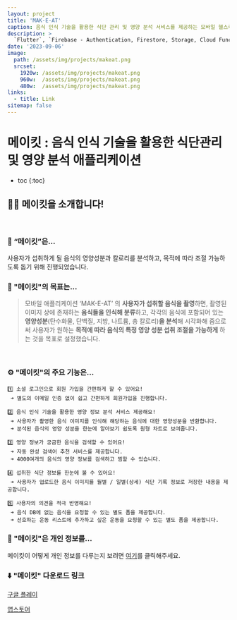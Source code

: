 ```yaml
---
layout: project
title: 'MAK-E-AT'
caption: 음식 인식 기술을 활용한 식단 관리 및 영양 분석 서비스를 제공하는 모바일 헬스케어 애플리케이션입니다.
description: >
  `Flutter`, `Firebase - Authentication, Firestore, Storage, Cloud Functions`
date: '2023-09-06'
image: 
  path: /assets/img/projects/makeat.png
  srcset: 
    1920w: /assets/img/projects/makeat.png
    960w:  /assets/img/projects/makeat.png
    480w:  /assets/img/projects/makeat.png
links:
  - title: Link
sitemap: false
---
```


# 메이킷 : 음식 인식 기술을 활용한 식단관리 및 영양 분석 애플리케이션

* toc
{:toc}

## 👋🏻  메이킷을 소개합니다!
<br>

### 🍴  “메이킷”은... 

사용자가 섭취하게 될 음식의 영양성분과 칼로리를 분석하고, 목적에 따라 조절 가능하도록 돕기 위해 진행되었습니다.
<br>
  
### 🔎  "메이킷"의 목표는...
> 모바일 애플리케이션 ‘MAK-E-AT’ 의 **사용자가 섭취할 음식을 촬영**하면, 촬영된 이미지 상에 존재하는 **음식들을 인식해 분류**하고, 각각의 음식에 포함되어 있는 **영양성분**(탄수화물, 단백질, 지방, 나트륨, 총 칼로리)**을 분석**해 시각화해 줌으로써 사용자가 원하는 **목적에 따라 음식의 특정 영양 성분 섭취 조절을 가능하게** 하는 것을 목표로 설정했습니다.
<br>

### ⚙️  "메이킷"의 주요 기능은...
  
``` 
1️⃣ 소셜 로그인으로 회원 가입을 간편하게 할 수 있어요!
 ➜ 별도의 이메일 인증 없이 쉽고 간편하게 회원가입을 진행합니다.
    
2️⃣ 음식 인식 기술을 활용한 영양 정보 분석 서비스 제공해요!
 ➜ 사용자가 촬영한 음식 이미지를 인식해 해당하는 음식에 대한 영양성분을 반환합니다.
 ➜ 분석된 음식의 영양 성분을 한눈에 알아보기 쉽도록 원형 차트로 보여줍니다.
    
3️⃣ 영양 정보가 궁금한 음식을 검색할 수 있어요!
 ➜ 자동 완성 검색어 추천 서비스를 제공합니다.
 ➜ 4000여개의 음식의 영양 정보를 검색하고 찜할 수 있습니다.
    
4️⃣ 섭취한 식단 정보를 한눈에 볼 수 있어요!
 ➜ 사용자가 업로드한 음식 이미지를 월별 / 일별(상세) 식단 기록 정보로 저장한 내용을 제공합니다.
 
5️⃣ 사용자의 의견을 적극 반영해요!
 ➜ 음식 DB에 없는 음식을 요청할 수 있는 별도 폼을 제공합니다.
 ➜ 선호하는 운동 리스트에 추가하고 싶은 운동을 요청할 수 있는 별도 폼을 제공합니다.
```

### 🔐  "메이킷"은 개인 정보를...

메이킷이 어떻게 개인 정보를 다루는지 보려면 [여기](https://firebasestorage.googleapis.com/v0/b/mak-e-at.appspot.com/o/%E1%84%80%E1%85%A2%E1%84%8B%E1%85%B5%E1%86%AB%E1%84%8C%E1%85%A5%E1%86%BC%E1%84%87%E1%85%A9%E1%84%8E%E1%85%A5%E1%84%85%E1%85%B5%E1%84%87%E1%85%A1%E1%86%BC%E1%84%8E%E1%85%B5%E1%86%B7.pdf?alt=media&token=c2c397b9-5cb4-4288-867e-c3c2e6e62202)를 클릭해주세요.
<br>

### ⬇️  "메이킷" 다운로드 링크

[구글 플레이](https://play.google.com/store/apps/details?id=com.makeat.makeat&hl=ko-KR)

[앱스토어](https://apps.apple.com/kr/app/makeat/id6463947364)
